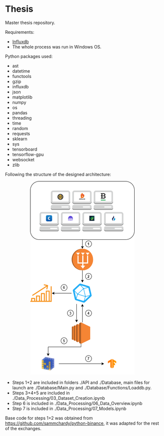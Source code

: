 # Thesis
Master thesis repository.

Requirements:

- [Influxdb](https://docs.influxdata.com/influxdb/v1.8/introduction/install/)
- The whole process was run in Windows OS.

Python packages used:

- ast
- datetime
- functools
- gzip
- influxdb
- json
- matplotlib
- numpy
- os
- pandas
- threading
- time
- random
- requests
- sklearn
- sys
- tensorboard
- tensorflow-gpu
- websocket
- zlib

Following the structure of the designed architecture:

<p align="center">
  <img src="https://github.com/DanielMCM/Thesis/blob/master/Image/Process_diagram.png" />
</p>

- Steps 1+2 are included in folders ./API and ./Database, main files for launch are ./Database/Main.py and ./Database/Functions/Loaddb.py.
- Steps 3+4+5 are included in ./Data_Processing/03_Dataset_Creation.ipynb
- Step 6 is included in ./Data_Processing/06_Data_Overview.ipynb
- Step 7 is included in ./Data_Processing/07_Models.ipynb

Base code for steps 1+2 was obtained from https://github.com/sammchardy/python-binance, it was adapted for the rest of the exchanges.

